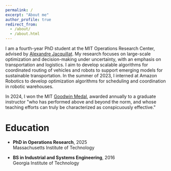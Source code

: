 ```yaml
---
permalink: /
excerpt: "About me"
author_profile: true
redirect_from: 
  - /about/
  - /about.html
---
```


I am a fourth-year PhD student at the MIT Operations Research Center, advised by [Alexandre Jacquillat](https://mitmgmtfaculty.mit.edu/ajacquillat/). My research focuses on large-scale optimization and decision-making under uncertainty, with an emphasis on transportation and logistics. I aim to develop scalable algorithms for coordinated routing of vehicles and robots to support emerging models for sustainable transportation. In the summer of 2023, I interned at Amazon Robotics to develop optimization algorithms for scheduling and coordination in robotic warehouses. 

In 2024, I won the MIT <a href="https://oge.mit.edu/community-diversity/awards-recognition/the-goodwin-medal/2024-schmid-rixey/">Goodwin Medal</a>, awarded annually to a graduate instructor "who has performed above and beyond the norm, and whose teaching efforts can truly be characterized as conspicuously effective."

Education
======

- **PhD in Operations Research**, 2025  \
Massachusetts Institute of Technology

- **BS in Industrial and Systems Engineering**, 2016  \
Georgia Institute of Technology
